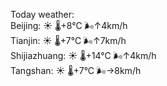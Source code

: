 Today weather:  
Beijing: ☀️   🌡️+8°C 🌬️↑4km/h  
Tianjin: ☀️   🌡️+7°C 🌬️↑7km/h  
Shijiazhuang: ☀️   🌡️+14°C 🌬️↑4km/h  
Tangshan: ☀️   🌡️+7°C 🌬️→8km/h  
